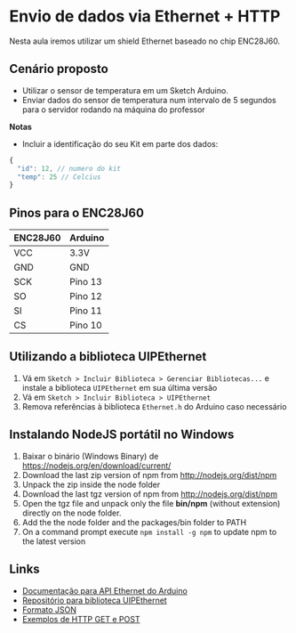 # Envio de dados via Ethernet + HTTP

Nesta aula iremos utilizar um shield Ethernet baseado no chip ENC28J60.

## Cenário proposto

- Utilizar o sensor de temperatura em um Sketch Arduino.
- Enviar dados do sensor de temperatura num intervalo de 5 segundos para o servidor rodando na máquina do professor

**Notas**

- Incluir a identificação do seu Kit em parte dos dados:

```javascript
{
  "id": 12, // numero do kit
  "temp": 25 // Celcius
}
```

## Pinos para o ENC28J60

| ENC28J60 | Arduino |
| --- | --- |
| VCC | 3.3V |
| GND | GND |
| SCK | Pino 13 |
| SO  | Pino 12 |
| SI  | Pino 11 |
| CS  | Pino 10 |

## Utilizando a biblioteca UIPEthernet

1. Vá em `Sketch > Incluir Biblioteca > Gerenciar Bibliotecas...` e instale a biblioteca `UIPEthernet` em sua última versão
2. Vá em `Sketch > Incluir Biblioteca > UIPEthernet`
3. Remova referências à biblioteca `Ethernet.h` do Arduino caso necessário


## Instalando NodeJS portátil no Windows

1. Baixar o binário (Windows Binary) de https://nodejs.org/en/download/current/
2. Download the last zip version of npm from http://nodejs.org/dist/npm
4. Unpack the zip inside the node folder
5. Download the last tgz version of npm from http://nodejs.org/dist/npm
6. Open the tgz file and unpack only the file **bin/npm** (without extension) directly on the node folder.
7. Add the the node folder and the packages/bin folder to PATH
8. On a command prompt execute ```npm install -g npm``` to update npm to the latest version

## Links

- [Documentação para API Ethernet do Arduino](https://www.arduino.cc/en/Reference/Ethernet)
- [Repositório para biblioteca UIPEthernet](https://github.com/UIPEthernet/UIPEthernet)
- [Formato JSON](http://www.json.org/json-pt.html)
- [Exemplos de HTTP GET e POST](http://playground.arduino.cc/Code/WebClient)